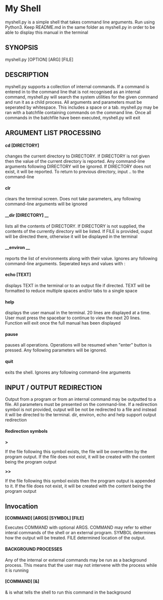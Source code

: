 # My Shell

myshell.py is a simple shell that takes command line arguments. Run using Python3. Keep README.md in the same folder as myshell.py in order to be able to display this manual in the terminal

## SYNOPSIS

myshell.py [OPTION] [ARG] [FILE]  

## DESCRIPTION
myshell.py supports a collection of internal commands. If a command is entered in to the command line that is not recognised as an internal command, myshell.py will search the system utilities for the given command and run it as a child process. All arguments and parameters must be seperated by whitespace. This includes a space or a tab. myshell.py may be ran with a batchfile containing commands on the command line. Once all commands in the batchfile have been executed, myshell.py will exit

## ARGUMENT LIST PROCESSING

#### __cd [DIRECTORY]__
changes the current directory to DIRECTORY. If DIRECTORY is not given then the value of the current directory is reported. Any command-line arguments following DIRECTORY will be ignored. If DIRECTORY does not exist, it will be reported. To return to previous directory, input .. to the command-line

#### __clr__
clears the terminal screen. Does not take parameters, any following command-line arguments will be ignored

#### __dir [DIRECTORY] __
lists all the contents of DIRECTORY. If DIRECTORY is not supplied, the contents of the currently directory will be listed. If FILE is provided, ouput will be directed there, otherwise it will be displayed in the terminal

#### __environ __
reports the list of environments along with their value. Ignores any following command-line arguments. Seperated keys and values with :

#### __echo [TEXT]__
displays TEXT in the terminal or to an output file if directed. TEXT will be formatted to reduce multiple spaces and/or tabs to a single space

#### __help__
displays the user manual in the terminal. 20 lines are displayed at a time. User must press the spacebar to continue to view the next 20 lines. Function will exit once the full manual has been displayed

#### __pause__
pauses all operations. Operations will be resumed when "enter" button is pressed. Any following parameters will be ignored.

#### __quit__
exits the shell. Ignores any following command-line arguments

## INPUT / OUTPUT REDIRECTION

Output from a program or from an internal command may be outputted to a file. All parameters must be presented on the command-line. If a redirection symbol is not provided, output will be not be redirected to a file and instead it will be directed to the terminal. dir, environ, echo and help support output redirection

#### __Redirection symbols__

__>__

If the file following this symbol exists, the file will be overwritten by the program output. If the file does not exist, it will be created with the content being the program output

__>>__

If the file following this symbol exists then the program output is appended to it. If the file does not exist, it will be created with the content being the program output

## __Invocation__
__[COMMAND] [ARGS] [SYMBOL] [FILE]__
        
Executes COMMAND with optional ARGS. COMMAND may refer to either interal commands of the shell or an external program. SYMBOL determines how the output will be treated. FILE determined location of the output. 

#### __BACKGROUND PROCESSES__

Any of the internal or external commands may be run as a background process. This means that the user may not intervene with the process while it is running

#### __[COMMAND] [&]__
& is what tells the shell to run this command in the background
